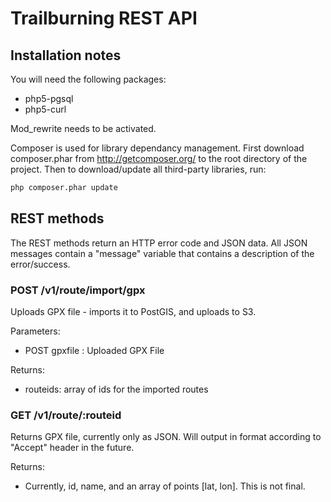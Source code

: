 # Trailburning REST API

## Installation notes

You will need the following packages:
+ php5-pgsql
+ php5-curl

Mod_rewrite needs to be activated.

Composer is used for library dependancy management. 
First download composer.phar from http://getcomposer.org/ to the root directory of the project. Then to download/update all third-party libraries, run:

```bash
php composer.phar update
```

## REST methods

The REST methods return an HTTP error code and JSON data. All JSON messages contain a "message" variable that contains a description of the error/success.

### POST /v1/route/import/gpx

Uploads GPX file - imports it to PostGIS, and uploads to S3.

Parameters:
+ POST gpxfile  : Uploaded GPX File

Returns:
+ routeids: array of ids for the imported routes

### GET /v1/route/:routeid

Returns GPX file, currently only as JSON. Will output in format according to "Accept" header in the future.

Returns:
+ Currently, id, name, and an array of points [lat, lon]. This is not final.
